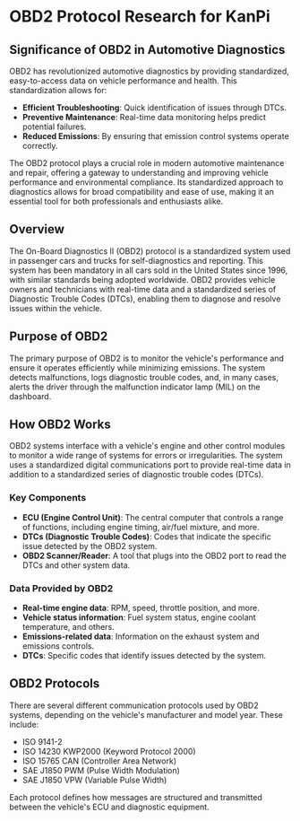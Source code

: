 # OBD2 Protocol Research for KanPi

## Significance of OBD2 in Automotive Diagnostics
OBD2 has revolutionized automotive diagnostics by providing standardized, easy-to-access data on vehicle performance and health. This standardization allows for:
- **Efficient Troubleshooting**: Quick identification of issues through DTCs.
- **Preventive Maintenance**: Real-time data monitoring helps predict potential failures.
- **Reduced Emissions**: By ensuring that emission control systems operate correctly.

The OBD2 protocol plays a crucial role in modern automotive maintenance and repair, offering a gateway to understanding and improving vehicle performance and environmental compliance. Its standardized approach to diagnostics allows for broad compatibility and ease of use, making it an essential tool for both professionals and enthusiasts alike.

## Overview
The On-Board Diagnostics II (OBD2) protocol is a standardized system used in passenger cars and trucks for self-diagnostics and reporting. This system has been mandatory in all cars sold in the United States since 1996, with similar standards being adopted worldwide. OBD2 provides vehicle owners and technicians with real-time data and a standardized series of Diagnostic Trouble Codes (DTCs), enabling them to diagnose and resolve issues within the vehicle.

## Purpose of OBD2
The primary purpose of OBD2 is to monitor the vehicle's performance and ensure it operates efficiently while minimizing emissions. The system detects malfunctions, logs diagnostic trouble codes, and, in many cases, alerts the driver through the malfunction indicator lamp (MIL) on the dashboard.

## How OBD2 Works
OBD2 systems interface with a vehicle's engine and other control modules to monitor a wide range of systems for errors or irregularities. The system uses a standardized digital communications port to provide real-time data in addition to a standardized series of diagnostic trouble codes (DTCs).

### Key Components
- **ECU (Engine Control Unit)**: The central computer that controls a range of functions, including engine timing, air/fuel mixture, and more.
- **DTCs (Diagnostic Trouble Codes)**: Codes that indicate the specific issue detected by the OBD2 system.
- **OBD2 Scanner/Reader**: A tool that plugs into the OBD2 port to read the DTCs and other system data.

### Data Provided by OBD2
- **Real-time engine data**: RPM, speed, throttle position, and more.
- **Vehicle status information**: Fuel system status, engine coolant temperature, and others.
- **Emissions-related data**: Information on the exhaust system and emissions controls.
- **DTCs**: Specific codes that identify issues detected by the system.

## OBD2 Protocols
There are several different communication protocols used by OBD2 systems, depending on the vehicle's manufacturer and model year. These include:
- ISO 9141-2
- ISO 14230 KWP2000 (Keyword Protocol 2000)
- ISO 15765 CAN (Controller Area Network)
- SAE J1850 PWM (Pulse Width Modulation)
- SAE J1850 VPW (Variable Pulse Width)

Each protocol defines how messages are structured and transmitted between the vehicle's ECU and diagnostic equipment.